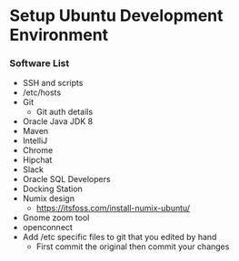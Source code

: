 # Setup Ubuntu Development Environment

### Software List
* SSH and scripts
* /etc/hosts
* Git
  * Git auth details
* Oracle Java JDK 8
* Maven
* IntelliJ
* Chrome
* Hipchat
* Slack
* Oracle SQL Developers
* Docking Station
* Numix design
  * https://itsfoss.com/install-numix-ubuntu/
* Gnome zoom tool
* openconnect
* Add /etc specific files to git that you edited by hand
  * First commit the original then commit your changes
